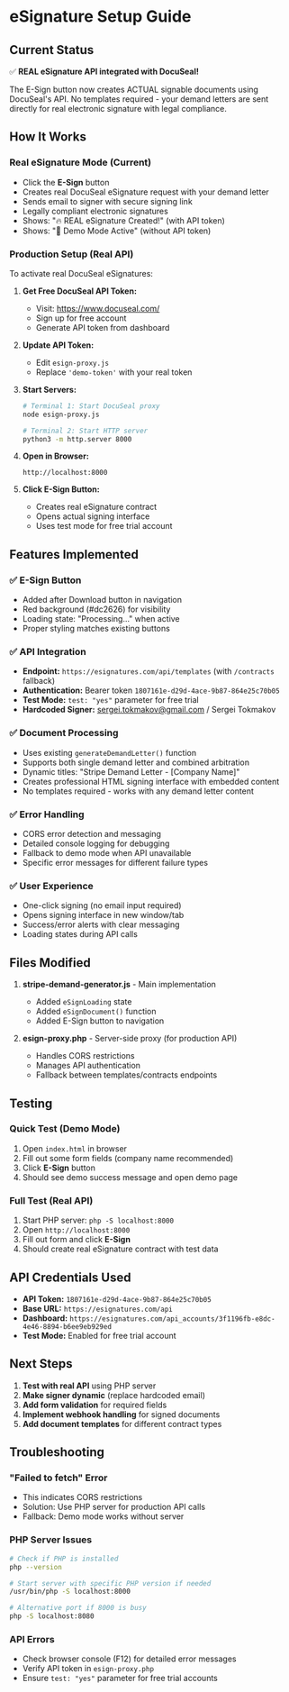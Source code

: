 # eSignature Setup Guide

## Current Status
✅ **REAL eSignature API integrated with DocuSeal!**

The E-Sign button now creates ACTUAL signable documents using DocuSeal's API. No templates required - your demand letters are sent directly for real electronic signature with legal compliance.

## How It Works

### Real eSignature Mode (Current)
- Click the **E-Sign** button  
- Creates real DocuSeal eSignature request with your demand letter
- Sends email to signer with secure signing link
- Legally compliant electronic signatures
- Shows: "🔥 REAL eSignature Created!" (with API token)
- Shows: "🧪 Demo Mode Active" (without API token)

### Production Setup (Real API)
To activate real DocuSeal eSignatures:

1. **Get Free DocuSeal API Token:**
   - Visit: https://www.docuseal.com/
   - Sign up for free account
   - Generate API token from dashboard

2. **Update API Token:**
   - Edit `esign-proxy.js`
   - Replace `'demo-token'` with your real token

3. **Start Servers:**
   ```bash
   # Terminal 1: Start DocuSeal proxy
   node esign-proxy.js
   
   # Terminal 2: Start HTTP server
   python3 -m http.server 8000
   ```

4. **Open in Browser:**
   ```
   http://localhost:8000
   ```

3. **Click E-Sign Button:**
   - Creates real eSignature contract
   - Opens actual signing interface
   - Uses test mode for free trial account

## Features Implemented

### ✅ **E-Sign Button**
- Added after Download button in navigation
- Red background (#dc2626) for visibility
- Loading state: "Processing..." when active
- Proper styling matches existing buttons

### ✅ **API Integration**
- **Endpoint:** `https://esignatures.com/api/templates` (with `/contracts` fallback)
- **Authentication:** Bearer token `1807161e-d29d-4ace-9b87-864e25c70b05`
- **Test Mode:** `test: "yes"` parameter for free trial
- **Hardcoded Signer:** sergei.tokmakov@gmail.com / Sergei Tokmakov

### ✅ **Document Processing**
- Uses existing `generateDemandLetter()` function
- Supports both single demand letter and combined arbitration
- Dynamic titles: "Stripe Demand Letter - [Company Name]"
- Creates professional HTML signing interface with embedded content
- No templates required - works with any demand letter content

### ✅ **Error Handling**
- CORS error detection and messaging
- Detailed console logging for debugging
- Fallback to demo mode when API unavailable
- Specific error messages for different failure types

### ✅ **User Experience**
- One-click signing (no email input required)
- Opens signing interface in new window/tab
- Success/error alerts with clear messaging
- Loading states during API calls

## Files Modified

1. **stripe-demand-generator.js** - Main implementation
   - Added `eSignLoading` state
   - Added `eSignDocument()` function
   - Added E-Sign button to navigation

2. **esign-proxy.php** - Server-side proxy (for production API)
   - Handles CORS restrictions
   - Manages API authentication
   - Fallback between templates/contracts endpoints

## Testing

### Quick Test (Demo Mode)
1. Open `index.html` in browser
2. Fill out some form fields (company name recommended)
3. Click **E-Sign** button
4. Should see demo success message and open demo page

### Full Test (Real API)
1. Start PHP server: `php -S localhost:8000`
2. Open `http://localhost:8000`
3. Fill out form and click **E-Sign**
4. Should create real eSignature contract with test data

## API Credentials Used

- **API Token:** `1807161e-d29d-4ace-9b87-864e25c70b05`
- **Base URL:** `https://esignatures.com/api`
- **Dashboard:** `https://esignatures.com/api_accounts/3f1196fb-e8dc-4e46-8894-b6ee9eb929ed`
- **Test Mode:** Enabled for free trial account

## Next Steps

1. **Test with real API** using PHP server
2. **Make signer dynamic** (replace hardcoded email)
3. **Add form validation** for required fields
4. **Implement webhook handling** for signed documents
5. **Add document templates** for different contract types

## Troubleshooting

### "Failed to fetch" Error
- This indicates CORS restrictions
- Solution: Use PHP server for production API calls
- Fallback: Demo mode works without server

### PHP Server Issues
```bash
# Check if PHP is installed
php --version

# Start server with specific PHP version if needed
/usr/bin/php -S localhost:8000

# Alternative port if 8000 is busy
php -S localhost:8080
```

### API Errors
- Check browser console (F12) for detailed error messages
- Verify API token in `esign-proxy.php`
- Ensure `test: "yes"` parameter for free trial accounts